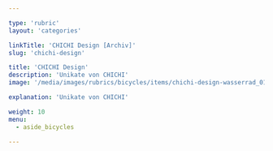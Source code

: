 ```yaml
---

type: 'rubric'
layout: 'categories'

linkTitle: 'CHICHI Design [Archiv]'
slug: 'chichi-design'

title: 'CHICHI Design'
description: 'Unikate von CHICHI'
image: '/media/images/rubrics/bicycles/items/chichi-design-wasserrad_01.jpg'

explanation: 'Unikate von CHICHI'

weight: 10
menu:
  - aside_bicycles

---
```

